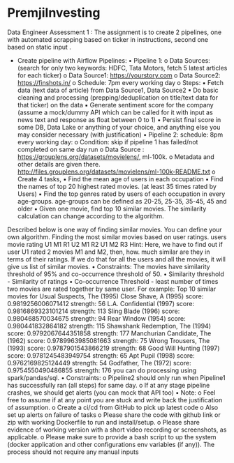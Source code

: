 # PremjiInvesting
Data Engineer Assessment 1 :
The assignment is to create 2 pipelines, one with automated scrapping based on ticker in instructions, second one based on static input .
* Create pipeline with Airflow
Pipelines:
• Pipeline 1:
o Data Sources: (search for only two keywords: HDFC, Tata Motors, fetch 5 latest articles for each ticker)
o Data Source1: https://yourstory.com
o Data Source2: https://finshots.in/
o Schedule: 7pm every working day
o Steps:
▪ Fetch data (text data of article) from Data Source1, Data Source2
▪ Do basic cleaning and processing (prepping/deduplication on title/text data for that ticker) on the data
▪ Generate sentiment score for the company (assume a mock/dummy API which can be called for it with input as news text and
response as float between 0 to 1)
▪ Persist final score in some DB, Data Lake or anything of your choice, and anything else you may consider necessary (with
justification)
• Pipeline 2: schedule: 8pm every working day:
o Condition: skip if pipeline 1 has failed/not completed on same day run
o Data Source : https://grouplens.org/datasets/movielens/, ml-100k.
o Metadata and other details are given there. http://files.grouplens.org/datasets/movielens/ml-100k-README.txt
o Create 4 tasks,
▪ Find the mean age of users in each occupation
▪ Find the names of top 20 highest rated movies. (at least 35 times rated by Users)
▪ Find the top genres rated by users of each occupation in every age-groups. age-groups can be defined as 20-25, 25-35, 35-45,
45 and older
▪ Given one movie, find top 10 similar movies. The similarity calculation can change according to the algorithm.

Described below is one way of finding similar movies. You can define your own algorithm.
Finding the most similar movies based on user ratings.
users movie rating
U1 M1 R1
U2 M1 R2
U1 M2 R3
Hint: Here, we have to find out if user U1 rated 2 movies M1 and M2, then, how. much similar are they in terms of their ratings.
If we do that for all the users and all the movies, it will give us list of similar movies.
• Constraints: The movies have similarity threshold of 95% and co-occurrence threshold of 50.
• Similarity threshold - Similarity of ratings
• Co-occurrence Threshold - least number of times two movies are rated together by same user.
For example:
Top 10 similar movies for Usual Suspects, The (1995)
Close Shave, A (1995) score: 0.9819256006071412 strength: 56
L.A. Confidential (1997) score: 0.9816869323101214 strength: 113
Sling Blade (1996) score: 0.980468570034675 strength: 94
Rear Window (1954) score: 0.980441832864182 strength: 115
Shawshank Redemption, The (1994) score: 0.9792067644351858 strength: 177
Manchurian Candidate, The (1962) score: 0.9789963985081663 strength: 75
Wrong Trousers, The (1993) score: 0.9787901543866219 strength: 68
Good Will Hunting (1997) score: 0.9781245483949754 strength: 65
Apt Pupil (1998) score: 0.9762169825124449 strength: 54
Godfather, The (1972) score: 0.9754550490486855 strength: 176
you can do processing using spark/pandas/sql.
• Constraints:
o Pipeline2 should only run when Pipeline1 has successfully ran (all steps) for same day.
o If at any stage pipeline crashes, we should get alerts (you can mock that API too)
• Note:
o Feel free to assume if at any point you are stuck and write back the justification of assumption.
o Create a ci/cd from GitHub to pick up latest code
o Also set up alerts on failure of tasks
o Please share the code with github link or zip with working Dockerfile to run and install/setup.
o Please share evidence of working version with a short video recording or screenshots, as applicable.
o Please make sure to provide a bash script to up the system (docker application and other configurations env variables (if any)). The
process should not require any manual inputs
